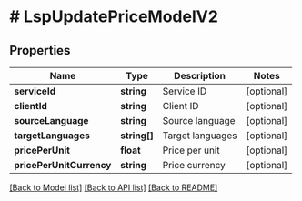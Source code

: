 # # LspUpdatePriceModelV2

## Properties

Name | Type | Description | Notes
------------ | ------------- | ------------- | -------------
**serviceId** | **string** | Service ID | [optional]
**clientId** | **string** | Client ID | [optional]
**sourceLanguage** | **string** | Source language | [optional]
**targetLanguages** | **string[]** | Target languages | [optional]
**pricePerUnit** | **float** | Price per unit | [optional]
**pricePerUnitCurrency** | **string** | Price currency | [optional]

[[Back to Model list]](../../README.md#models) [[Back to API list]](../../README.md#endpoints) [[Back to README]](../../README.md)
